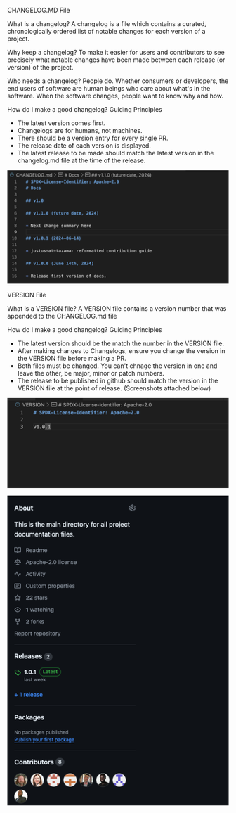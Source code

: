 <!-- SPDX-License-Identifier: Apache-2.0 -->

CHANGELOG.MD File

What is a changelog?
A changelog is a file which contains a curated, chronologically ordered list of notable changes for each version of a project.

Why keep a changelog?
To make it easier for users and contributors to see precisely what notable changes have been made between each release (or version) of the project.

Who needs a changelog?
People do. Whether consumers or developers, the end users of software are human beings who care about what's in the software. When the software changes, people want to know why and how.

How do I make a good changelog?
Guiding Principles
- The latest version comes first.
- Changelogs are for humans, not machines.
- There should be a version entry for every single PR.
- The release date of each version is displayed.
- The latest release to be made should match the latest version in the changelog.md file at the time of the release.

![alt text](../../images/Changelog-file.png)

VERSION File

What is a VERSION file?
A VERSION file contains a version number that was appended to the CHANGELOG.md file

How do I make a good changelog?
Guiding Principles
- The latest version should be the match the number in the VERSION file.
- After making changes to Changelogs, ensure you change the version in the VERSION file before making a PR.
- Both files must be changed. You can't chnage the version in one and leave the other, be major, minor or patch numbers.
- The release to be published in github should match the version in the VERSION file at the point of release. (Screenshots attached below)

![alt text](../../images/version-file.png)

![alt text](../../images/release-file.png)